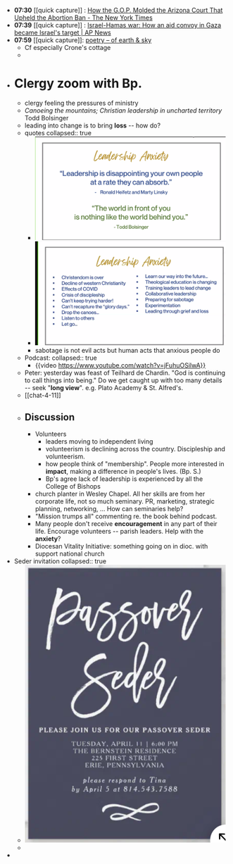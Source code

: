 - **07:30** [[quick capture]] : [How the G.O.P. Molded the Arizona Court That Upheld the Abortion Ban - The New York Times](https://www.nytimes.com/2024/04/10/us/arizona-abortion-supreme-court-judges.html "How the G.O.P. Molded the Arizona Court That Upheld the Abortion Ban - The New York Times")
- **07:39** [[quick capture]] : [Israel-Hamas war: How an aid convoy in Gaza became Israel's target | AP News](https://apnews.com/article/israel-palestinians-aid-workers-killed-2d08786a9839dfc402632c7ca745acca "Israel-Hamas war: How an aid convoy in Gaza became Israel's target | AP News")
- **07:59** [[quick capture]]:  [poetry – of earth & sky](https://ginapuorro.com/tag/poetry/)
	- Cf especially Crone's cottage
	-
- # Clergy zoom with Bp.
	- clergy feeling the pressures of ministry
	- *Canoeing the mountains; Christian leadership in uncharted territory* Todd Bolsinger
	- leading into change is to bring **loss** -- how do?
	- quotes
	  collapsed:: true
		- ![image.png](../assets/image_1712844768216_0.png)
		- ![image.png](../assets/image_1712844813559_0.png)
		- sabotage is not evil acts but human acts that anxious people do
	- Podcast:
	  collapsed:: true
		- {{video https://www.youtube.com/watch?v=jFuhuOSilwA}}
	- Peter: yesterday was feast of Teilhard de Chardin. "God is continuing to call things into being." Do we get caught up with too many details -- seek "**long view**". e.g. Plato Academy & St. Alfred's.
	- [[chat-4-11]]
	- ## Discussion
		- Volunteers
			- leaders moving to independent living
			- volunteerism is declining across the country. Discipleship and volunteerism.
			- how people think of "membership". People more interested in **impact**, making a difference in people's lives. (Bp. S.)
			- Bp's agree lack of leadership is experienced by all the College of Bishops
		- church planter in Wesley Chapel. All her skills are from her corporate life, not so much seminary. PR, marketing, strategic planning, networking, ... How can seminaries help?
		- "Mission trumps all" commenting re. the book behind podcast.
		- Many people don't receive **encouragement** in any part of their life. Encourage volunteers -- parish leaders. Help with the **anxiety**?
		- Diocesan Vitality Initiative: something going on in dioc. with support national church
- Seder invitation
  collapsed:: true
	- ![image.png](../assets/image_1712845475134_0.png)
	-
-
